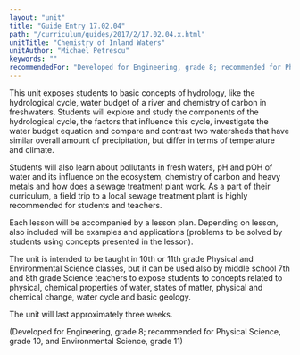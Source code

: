 ```yaml
---
layout: "unit"
title: "Guide Entry 17.02.04"
path: "/curriculum/guides/2017/2/17.02.04.x.html"
unitTitle: "Chemistry of Inland Waters"
unitAuthor: "Michael Petrescu"
keywords: ""
recommendedFor: "Developed for Engineering, grade 8; recommended for Physical Science, grade 10, and Environmental Science, grade 11"
---
```

<main>
<p>
This unit exposes students to basic concepts of hydrology, like the hydrological cycle, water budget of a river and chemistry of carbon in freshwaters. Students will explore and study the components of the hydrological cycle, the factors that influence this cycle, investigate the water budget equation and compare and contrast two watersheds that have similar overall amount of precipitation, but differ in terms of temperature and climate.
</p>
<p>
Students will also learn about pollutants in fresh waters, pH and pOH of water and its influence on the ecosystem, chemistry of carbon and heavy metals and how does a sewage treatment plant work. As a part of their curriculum, a field trip to a local sewage treatment plant is highly recommended for students and teachers.
</p>
<p>
Each lesson will be accompanied by a lesson plan. Depending on lesson, also included will be examples and applications (problems to be solved by students using concepts presented in the lesson).
</p>
<p>
The unit is intended to be taught in 10th or 11th grade Physical and Environmental Science classes, but it can be used also by middle school 7th and 8th grade Science teachers to expose students to concepts related to physical, chemical properties of water, states of matter, physical and chemical change, water cycle and basic geology.
</p>
<p>
The unit will last approximately three weeks.
</p>
<p>
(Developed for Engineering, grade 8; recommended for Physical Science, grade 10, and Environmental Science, grade 11)
</p>
</main>